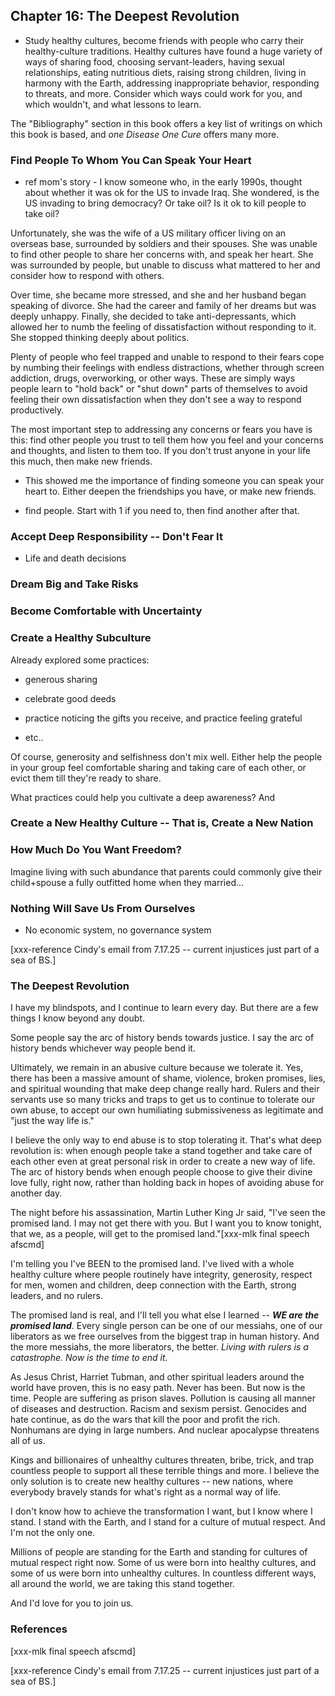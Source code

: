 ## Chapter 16: The Deepest Revolution




* Study healthy cultures, become friends with people who carry their healthy-culture traditions. Healthy cultures have found a huge variety of ways of sharing food, choosing servant-leaders, having sexual relationships, eating nutritious diets, raising strong children, living in harmony with the Earth, addressing inappropriate behavior, responding to threats, and more. Consider which ways could work for you, and which wouldn't, and what lessons to learn.

The "Bibliography" section in this book offers a key list of writings on which this book is based, and _one Disease One Cure_ offers many more.

### Find People To Whom You Can Speak Your Heart

* ref mom's story - I know someone who, in the early 1990s, thought about whether it was ok for the US to invade Iraq. She wondered, is the US invading to bring democracy? Or take oil? Is it ok to kill people to take oil?

Unfortunately, she was the wife of a US military officer living on an overseas base, surrounded by soldiers and their spouses. She was unable to find other people to share her concerns with, and speak her heart. She was surrounded by people, but unable to discuss what mattered to her and consider how to respond with others.

Over time, she became more stressed, and she and her husband began speaking of divorce. She had the career and family of her dreams but was deeply unhappy. Finally, she decided to take anti-depressants, which allowed her to numb the feeling of dissatisfaction without responding to it. She stopped thinking deeply about politics.

Plenty of people who feel trapped and unable to respond to their fears cope by numbing their feelings with endless distractions, whether through screen addiction, drugs, overworking, or other ways. These are simply ways people learn to "hold back" or "shut down" parts of themselves to avoid feeling their own dissatisfaction when they don't see a way to respond productively.

The most important step to addressing any concerns or fears you have is this: find other people you trust to tell them how you feel and your concerns and thoughts, and listen to them too. If you don't trust anyone in your life this much, then make new friends.

* This showed me the importance of finding someone you can speak your heart to. Either deepen the friendships you have, or make new friends.

* find people. Start with 1 if you need to, then find another after that.







### Accept Deep Responsibility -- Don't Fear It

* Life and death decisions

### Dream Big and Take Risks

### Become Comfortable with Uncertainty


### Create a Healthy Subculture

Already explored some practices:

* generous sharing

* celebrate good deeds

* practice noticing the gifts you receive, and practice feeling grateful

* etc..

Of course, generosity and selfishness don't mix well. Either help the people in your group feel comfortable sharing and taking care of each other, or evict them till they're ready to share.

What practices could help you cultivate a deep awareness? And 

### Create a New Healthy Culture -- That is, Create a New Nation

### How Much Do You Want Freedom?

Imagine living with such abundance that parents could commonly give their child+spouse a fully outfitted home when they married...




### Nothing Will Save Us From Ourselves
* No economic system, no governance system

[xxx-reference Cindy's email from 7.17.25 -- current injustices just part of a sea of BS.]

### The Deepest Revolution

I have my blindspots, and I continue to learn every day. But there are a few things I know beyond any doubt.

Some people say the arc of history bends towards justice. I say the arc of history bends whichever way people bend it.

Ultimately, we remain in an abusive culture because we tolerate it. Yes, there has been a massive amount of shame, violence, broken promises, lies, and spiritual wounding that make deep change really hard. Rulers and their servants use so many tricks and traps to get us to continue to tolerate our own abuse, to accept our own humiliating submissiveness as legitimate and "just the way life is."

I believe the only way to end abuse is to stop tolerating it. That's what deep revolution is: when enough people take a stand together and take care of each other even at great personal risk in order to create a new way of life. The arc of history bends when enough people choose to give their divine love fully, right now, rather than holding back in hopes of avoiding abuse for another day.

The night before his assassination, Martin Luther King Jr said, "I've seen the promised land. I may not get there with you. But I want you to know tonight, that we, as a people, will get to the promised land."[xxx-mlk final speech afscmd]

I'm telling you I've BEEN to the promised land. I've lived with a whole healthy culture where people routinely have integrity, generosity, respect for men, women and children, deep connection with the Earth, strong leaders, and no rulers.

The promised land is real, and I'll tell you what else I learned -- _**WE are the promised land**_. Every single person can be one of our messiahs, one of our liberators as we free ourselves from the biggest trap in human history. And the more messiahs, the more liberators, the better. _Living with rulers is a catastrophe. Now is the time to end it._

As Jesus Christ, Harriet Tubman, and other spiritual leaders around the world have proven, this is no easy path. Never has been. But now is the time. People are suffering as prison slaves. Pollution is causing all manner of diseases and destruction. Racism and sexism persist. Genocides and hate continue, as do the wars that kill the poor and profit the rich. Nonhumans are dying in large numbers. And nuclear apocalypse threatens all of us.

Kings and billionaires of unhealthy cultures threaten, bribe, trick, and trap countless people to support all these terrible things and more. I believe the only solution is to create new healthy cultures -- new nations, where everybody bravely stands for what's right as a normal way of life.

I don't know how to achieve the transformation I want, but I know where I stand. I stand with the Earth, and I stand for a culture of mutual respect. And I'm not the only one.

Millions of people are standing for the Earth and standing for cultures of mutual respect right now. Some of us were born into healthy cultures, and some of us were born into unhealthy cultures. In countless different ways, all around the world, we are taking this stand together.

And I'd love for you to join us.

<div style="break-after:page"></div>

### References

[xxx-mlk final speech afscmd]

[xxx-reference Cindy's email from 7.17.25 -- current injustices just part of a sea of BS.]
